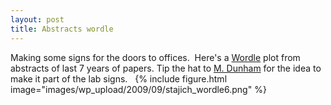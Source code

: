 ```yaml
---
layout: post
title: Abstracts wordle
---
```

Making some signs for the doors to offices.  Here's a [Wordle](http://www.wordle.net) plot from abstracts of last 7 years of papers. Tip the hat to [M. Dunham](http://dunham.gs.washington.edu/) for the idea to make it part of the lab signs.
 
{%
  include figure.html
  image="images/wp_upload/2009/09/stajich_wordle6.png"
%}

 

 
